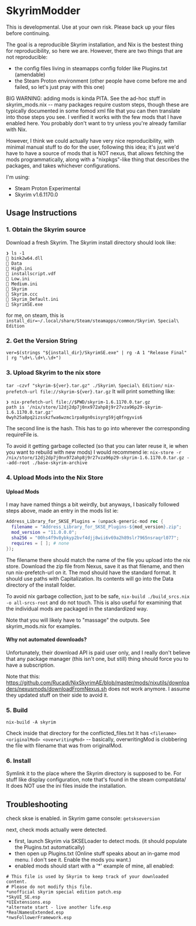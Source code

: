 # SkyrimModder
This is developmental. Use at your own risk. Please back up your files before continuing.

The goal is a reproducible Skyrim installation, and Nix is the bestest thing for reproducibility, so here we are.
However, there are two things that are not reproducible:
- the config files living in steamapps config folder like Plugins.txt (amendable)
- the Steam Proton environment (other people have come before me and failed, so let's just pray with this one)

BIG WARNING: adding mods is kinda PITA.
See the ad-hoc stuff in skyrim_mods.nix -- many packages require custom steps, though these are typically documented
in some fomod xml file that you can then translate into those steps you see.
I verified it works with the few mods that I have enabled here. You probably don't want to try unless you're already familiar with Nix.

However, I think we could actually have very nice reproducibility, with minimal manual stuff to do for the user, following this idea; it's just
we'd have to have a source of mods that is NOT nexus, that allows fetching the mods programmatically, along with a "nixpkgs"-like thing that
describes the packages, and takes whichever configurations.

I'm using:
- Steam Proton Experimental
- Skyrim v1.6.1170.0

## Usage Instructions
### 1. Obtain the Skyrim source
Download a fresh Skyrim.
The Skyrim install directory should look like:
```
❯ ls -1 
 bink2w64.dll
 Data
 High.ini
 installscript.vdf
 Low.ini
 Medium.ini
 Skyrim
 Skyrim.ccc
 Skyrim_Default.ini
 SkyrimSE.exe
```

for me, on steam, this is 
`install_dir=~/.local/share/Steam/steamapps/common/Skyrim\ Special\ Edition`
### 2. Get the Version String
`ver=$(strings "${install_dir}/SkyrimSE.exe" | rg -A 1 "Release Final" | rg "\d+\.\d+\.\d+")`

### 3. Upload Skyrim to the nix store
`tar -czvf "skyrim-${ver}.tar.gz" ./Skyrim\ Special\ Edition/`
`nix-prefetch-url file://skyrim-${ver}.tar.gz`
It will print something like:
```
❯ nix-prefetch-url file://$PWD/skyrim-1.6.1170.0.tar.gz 
path is '/nix/store/12dj2dp7j0nx972ahp8j9r27vza96p29-skyrim-1.6.1170.0.tar.gz'
0wyh25a8pq2izsskzfwa6wzmc1rpa8gn0sisyrg59jq0fngyvis6
```
The second line is the hash. This has to go into wherever the corresponding requireFile is.

To avoid it getting garbage collected (so that you can later reuse it, ie when you want to rebuild with new mods)
I would recommend ie:
`nix-store -r /nix/store/12dj2dp7j0nx972ahp8j9r27vza96p29-skyrim-1.6.1170.0.tar.gz --add-root ./base-skyrim-archive`

### 4. Upload Mods into the Nix Store

#### Upload Mods
I may have named things a bit weirdly, but anyways, I basically followed steps above, made an entry in the mods list
ie:
```nix
Address_Library_for_SKSE_Plugins = (unpack-generic-mod rec {
  filename = "Address_Library_for_SKSE_Plugins-${mod_version}.zip";
  mod_version = "11.0.0.0";
  sha256 = "00hs4f9v8ybkyp2bvf4djj8wii6v69a2h89slr7965nsraqrl077";
  requires = [ ]; # none
});
```
The filename there should match the name of the file you upload into the nix store.
Download the zip file from Nexus, save it as that filename, and then run nix-prefetch-url on it.
The mod should have the standard format. It should use paths with Capitalization.
Its contents will go into the Data directory of the install folder.

To avoid nix garbage collection, just to be safe, 
`nix-build ./build_srcs.nix -o all-srcs-root`
and do not touch.
This is also useful for examining that the individual mods are packaged in the standardized way.

Note that you will likely have to "massage" the outputs. See skyrim_mods.nix for examples.

#### Why not automated downloads?
Unfortunately, their download API is paid user only, and I really don't believe that
any package manager (this isn't one, but still) thing should force you to have a subscription.

Note that this:
https://github.com/Rucadi/NixSkyrimAE/blob/master/mods/nixutils/downloaders/nexusmods/downloadFromNexus.sh
does not work anymore. I assume they updated stuff on their side to avoid it.

### 5. Build
`nix-build -A skyrim`

Check inside that directory for the conflicted_files.txt
It has `<filename> <originalMod> <overwritingMod>` -- basically, overwritingMod is clobbering the file with filename that was from originalMod.

### 6. Install
Symlink it to the place where the Skyrim directory is supposed to be.
For stuff like display configuration, note that's found in the steam compatdata/
It does NOT use the ini files inside the installation.

## Troubleshooting
check skse is enabled. in Skyrim game console:
`getskseversion`

next, check mods actually were detected.
- first, launch Skyrim via SKSELoader to detect mods. (it should populate the Plugins.txt automatically)
- then open up Plugins.txt
  (Online stuff speaks about an in-game mod menu. I don't see it.
   Enable the mods you want.)
- enabled mods should start with a '*'
example of mine, all enabled:
```
# This file is used by Skyrim to keep track of your downloaded content.
# Please do not modify this file.
*unofficial skyrim special edition patch.esp
*SkyUI_SE.esp
*UIExtensions.esp
*alternate start - live another life.esp
*RealNamesExtended.esp
*nwsFollowerFramework.esp
```
